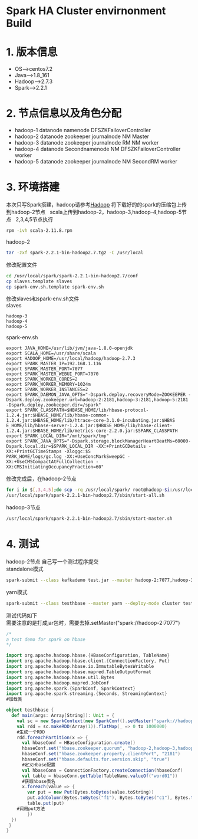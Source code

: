 Spark HA Cluster envirnonment Build  
===  

# 1. 版本信息  

* OS-->centos7.2
* Java-->1.8_161
* Hadoop-->2.7.3
* Spark-->2.2.1  

# 2. 节点信息以及角色分配   

* hadoop-1 datanode namenode DFSZKFailoverController 
* hadoop-2 datanode zookeeper journalnode NM Master
* hadoop-3 datanode zookeeper journalnode RM NM worker  
* hadoop-4 datanode Secondnamenode NM DFSZKFailoverController worker  
* hadoop-5 datanode zookeeper journalnode NM SecondRM worker  

# 3. 环境搭建  

本次只写Spark搭建，hadoop请参考[Hadoop](../Hadoop/README.md)
将下载好的的spark的压缩包上传到hadoop-2节点  
scala上传到hadoop-2，hadoop-3,hadoop-4,hadoop-5节点  
2,3,4,5节点执行  

```bash
rpm -ivh scala-2.11.8.rpm
```

hadoop-2  

```bash
tar -zxf spark-2.2.1-bin-hadoop2.7.tgz -C /usr/local
```

修改配置文件  

```bash
cd /usr/local/spark/spark-2.2.1-bin-hadoop2.7/conf
cp slaves.template slaves
cp spark-env.sh.template spark-env.sh  
```

修改slaves和spark-env.sh文件  
slaves  

```vim
hadoop-3
hadoop-4
hadoop-5
```

spark-env.sh

```vim
export JAVA_HOME=/usr/lib/jvm/java-1.8.0-openjdk
export SCALA_HOME=/usr/share/scala  
export HADOOP_HOME=/usr/local/hadoop/hadoop-2.7.3
export SPARK_MASTER_IP=192.168.1.116
export SPARK_MASTER_PORT=7077  
export SPARK_MASTER_WEBUI_PORT=7070  
export SPARK_WORKER_CORES=2  
export SPARK_WORKER_MEMORY=1024m  
export SPARK_WORKER_INSTANCES=2
export SPARK_DAEMON_JAVA_OPTS="-Dspark.deploy.recoveryMode=ZOOKEEPER -Dspark.deploy.zookeeper.url=hadoop-2:2181,hadoop-3:2181,hadoop-5:2181 -Dspark.deploy.zookeeper.dir=/spark"
export SPARK_CLASSPATH=$HBASE_HOME/lib/hbase-protocol-1.2.4.jar:$HBASE_HOME/lib/hbase-common-1.2.4.jar:$HBASE_HOME/lib/htrace-core-3.1.0-incubating.jar:$HBAS
E_HOME/lib/hbase-server-1.2.4.jar:$HBASE_HOME/lib/hbase-client-1.2.4.jar:$HBASE_HOME/lib/metrics-core-2.2.0.jar:$SPARK_CLASSPATH  
export SPARK_LOCAL_DIR="/mnt/spark/tmp"  
export SPARK_JAVA_OPTS="-Dspark.storage.blockManagerHeartBeatMs=60000-Dspark.local.dir=$SPARK_LOCAL_DIR -XX:+PrintGCDetails -XX:+PrintGCTimeStamps -Xloggc:$S
PARK_HOME/logs/gc.log -XX:+UseConcMarkSweepGC -XX:+UseCMSCompactAtFullCollection -XX:CMSInitiatingOccupancyFraction=60"
```

修改完成后，在hadoop-2节点  

```bash
for i in $[,3,4,5];do scp -rq /usr/local/spark/ root@hadoop-$i:/usr/local/;done
/usr/local/spark/spark-2.2.1-bin-hadoop2.7/sbin/start-all.sh
```
hadoop-3节点  
```bash
/usr/local/spark/spark-2.2.1-bin-hadoop2.7/sbin/start-master.sh
```  

# 4. 测试  

hadoop-2节点
自己写一个测试程序提交  
standalone模式

```bash
spark-submit --class kafkademo test.jar --master hadoop-2:7077,hadoop-3:7077
```

yarn模式   
```bash
spark-submit --class testhbase --master yarn --deploy-mode cluster test.jar
```

测试代码如下  
需要注意的是打成jar包时，需要去掉.setMaster("spark://hadoop-2:7077")  

```scala
/*
a test demo for spark on hbase
*/

import org.apache.hadoop.hbase.{HBaseConfiguration, TableName}
import org.apache.hadoop.hbase.client.{ConnectionFactory, Put}
import org.apache.hadoop.hbase.io.ImmutableBytesWritable
import org.apache.hadoop.hbase.mapred.TableOutputFormat
import org.apache.hadoop.hbase.util.Bytes
import org.apache.hadoop.mapred.JobConf
import org.apache.spark.{SparkConf, SparkContext}
import org.apache.spark.streaming.{Seconds, StreamingContext}
#加载类

object testhbase {
  def main(args: Array[String]): Unit = {
    val sc = new SparkContext(new SparkConf().setMaster("spark://hadoop-2:7077").setAppName("hbase"))
    val rdd = sc.makeRDD(Array(1)).flatMap(_ => 0 to 1000000)
    #生成一个RDD
    rdd.foreachPartition(x => {
      val hbaseConf = HBaseConfiguration.create()
      hbaseConf.set("hbase.zookeeper.quorum", "hadoop-2,hadoop-3,hadoop-5")
      hbaseConf.set("hbase.zookeeper.property.clientPort", "2181")
      hbaseConf.set("hbase.defaults.for.version.skip", "true")
      #定义Hbase配置
      val hbaseConn = ConnectionFactory.createConnection(hbaseConf)
      val table = hbaseConn.getTable(TableName.valueOf("word01"))
      #获取hbase表名
      x.foreach(value => {
        var put = new Put(Bytes.toBytes(value.toString))
        put.addColumn(Bytes.toBytes("f1"), Bytes.toBytes("c1"), Bytes.toBytes(value.toString))
        table.put(put)
	#调用put方法
        })
  })
 }
}
```



